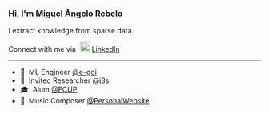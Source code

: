### Hi, I'm Miguel Ângelo Rebelo

I extract knowledge from sparse data.<br>

Connect with me via  &nbsp;<img width="20" src="https://avatars3.githubusercontent.com/u/357098?s=200&v=4"> <a href="https://www.linkedin.com/in/miguel-%C3%A2ngelo-rebelo-359354146/" target="_blank">LinkedIn</a><br>

<hr>

- 🏥 &nbsp;ML Engineer <a href="https://www.e-goi.com/pt/" target="_blank">@e-goi</a><br>
- 🔬 &nbsp;Invited Researcher <a href="https://www.i3s.up.pt/" target="_blank">@i3s</a><br>
- 🎓 &nbsp;Alum <a href="https://sigarra.up.pt/fcup/pt/web_page.inicial" target="_blank">@FCUP</a><br>
- :musical_score: &nbsp;Music Composer <a href="https://miguelrebelo.com" target="_blank">@PersonalWebsite</a><br>
